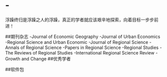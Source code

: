 # -
浮躁终归是浮躁之人的浮躁，真正的学者就应该艰辛地探索，向着目标一步步前进！



##期刊杂志
-Journal of Economic Geography
-Journal of Urban Economics
-Regional Science and Urban Economic
-Journal of Regional Science
-Annals of Regional Science
-Papers in Regional Science
-Regional Studies
-The Reviews of Regional Studies
-International Regional Science Review
-Growth and Change
##优秀学者



##软件包
